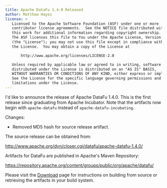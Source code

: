 ```yaml
---
title: Apache DataFu 1.4.0 Released
author: Matthew Hayes
license: >
   Licensed to the Apache Software Foundation (ASF) under one or more
   contributor license agreements.  See the NOTICE file distributed with
   this work for additional information regarding copyright ownership.
   The ASF licenses this file to You under the Apache License, Version 2.0
   (the "License"); you may not use this file except in compliance with
   the License.  You may obtain a copy of the License at

       http://www.apache.org/licenses/LICENSE-2.0

   Unless required by applicable law or agreed to in writing, software
   distributed under the License is distributed on an "AS IS" BASIS,
   WITHOUT WARRANTIES OR CONDITIONS OF ANY KIND, either express or implied.
   See the License for the specific language governing permissions and
   limitations under the License.
---
```


I'd like to announce the release of Apache DataFu 1.4.0.  This is the first release since graduating from Apache Incubator.  Note that the artifacts now begin with `apache-datafu` instead of `apache-datafu-incubating`.

Changes:

* Removed MD5 hash for source release artifact.

The source release can be obtained from:

http://www.apache.org/dyn/closer.cgi/datafu/apache-datafu-1.4.0/

Artifacts for DataFu are published in Apache's Maven Repository:

https://repository.apache.org/content/groups/public/org/apache/datafu/

Please visit the [Download](/docs/download.html) page for instructions on building from source or retrieving the artifacts in your build system.